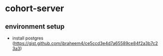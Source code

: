 # cohort-server

## environment setup
- install postgres (https://gist.github.com/ibraheem4/ce5ccd3e4d7a65589ce84f2a3b7c23a3)
